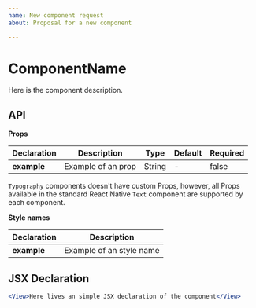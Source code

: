 ```yaml
---
name: New component request
about: Proposal for a new component

---
```


# ComponentName

Here is the component description.

## API

**Props**

| Declaration | Description | Type | Default | Required |
|-------------|------------|------|---------|----------|
| **example** | Example of an prop | String | - | false |

`Typography` components doesn't have custom Props, however, all Props available in the standard React Native `Text` component are supported by each component.

**Style names**

| Declaration  | Description  |
|--------------|--------------|
| **example** | Example of an style name |

## JSX Declaration

``` jsx
<View>Here lives an simple JSX declaration of the component</View>
```
